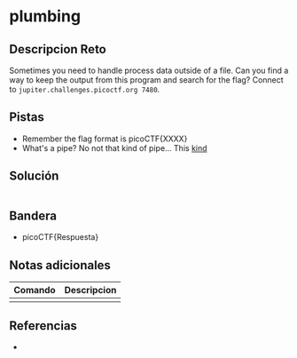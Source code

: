 # plumbing

## Descripcion Reto
Sometimes you need to handle process data outside of a file. Can you find a way to keep the output from this program and search for the flag? Connect to `jupiter.challenges.picoctf.org 7480`.

## Pistas
* Remember the flag format is picoCTF{XXXX}
* What's a pipe? No not that kind of pipe... This [kind](http://www.linfo.org/pipes.html)

## Solución
```bash

```

## Bandera
* picoCTF{Respuesta}

## Notas adicionales
| Comando | Descripcion |
|---------|-------------|
|  |  |

## Referencias
- []()